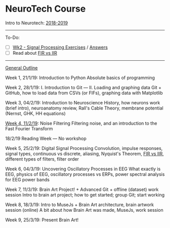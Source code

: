 # NeuroTech Course

Intro to Neurotech: [2018-2019](https://github.com/neurotechuoft/Workshops)

---

To-Do:
-[ ]  [Wk2 - Signal Processing Exercises](https://github.com/neurotechuoft/Workshops/tree/master/workshop_2018_2019/notebooks) / [Answers](https://github.com/neurotechuoft/Workshops/blob/master/workshop_2018_2019/notebooks/answers/wk2b_intro_to_signal_processing.ipynb)
-[ ] Read about [FIR vs IIR](https://community.plm.automation.siemens.com/t5/Testing-Knowledge-Base/Introduction-to-Filters-FIR-versus-IIR/ta-p/520959)

---

[General Outline](https://www.facebook.com/events/580805392331663)

Week 1, 21/1/19: 
Introduction to Python
Absolute basics of programming

Week 2, 28/1/19: 
I. Introduction to Git — 
II. Loading and graphing data
Git + GitHub, how to load data from CSVs (or FIFs), graphing data with Matplotlib

Week 3, 04/2/19: 
Introduction to Neuroscience
History, how neurons work (brief intro), neuroanatomy review, Rall's Cable Theory, membrane potential (Nernst, GHK, HH equations)

[Week 4, 11/2/19](https://mailchi.mp/f0e9cca4a344/week-4-readings): 
Noise Filtering
Filtering noise, and an introduction to the Fast Fourier Transform

18/2/19 
Reading Week — No workshop

Week 5, 25/2/19: 
Digital Signal Processing
Convolution, impulse responses, signal types, continuous vs discrete, aliasing, Nyquist's Theorem, [FIR vs IIR](https://community.plm.automation.siemens.com/t5/Testing-Knowledge-Base/Introduction-to-Filters-FIR-versus-IIR/ta-p/520959), different types of filters, filter order

Week 6, 04/3/19: 
Uncovering Oscillatory Processes in EEG
What exactly is EEG, physics of EEG, oscillatory processes vs ERPs, power spectral analysis for EEG power bands

Week 7, 11/3/19: 
Brain Art Project! + Advanced Git + offline (dataset) work session
Intro to brain art project; how to get started; group Git; start working

Week 8, 18/3/19: 
Intro to MuseJs + Brain Art architecture, brain artwork session (online)
A bit about how Brain Art was made, MuseJs, work session

Week 9, 25/3/19: 
Present Brain Art!